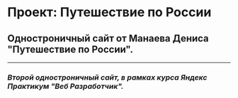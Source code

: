 # Проект: Путешествие по России


## Одностроничный сайт от Манаева Дениса "Путешествие по России".
___
### _Второй одностроничный сайт, в рамках курса Яндекс Практикум "Веб Разработчик"._

